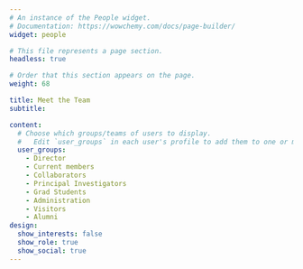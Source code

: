 ```yaml
---
# An instance of the People widget.
# Documentation: https://wowchemy.com/docs/page-builder/
widget: people

# This file represents a page section.
headless: true

# Order that this section appears on the page.
weight: 68

title: Meet the Team
subtitle:

content:
  # Choose which groups/teams of users to display.
  #   Edit `user_groups` in each user's profile to add them to one or more of these groups.
  user_groups:
    - Director
    - Current members
    - Collaborators
    - Principal Investigators
    - Grad Students
    - Administration
    - Visitors
    - Alumni
design:
  show_interests: false
  show_role: true
  show_social: true
---
```

